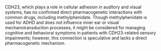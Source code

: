 CDH23, which plays a role in cellular adhesion in auditory and visual systems, has no confirmed direct pharmacogenetic interactions with common drugs, including methylphenidate. Though methylphenidate is used for ADHD and does not influence inner ear or visual mechanotransduction processes, it might be considered for managing cognitive and behavioral symptoms in patients with CDH23-related sensory impairments; however, this connection is speculative and lacks a direct pharmacogenetic mechanism.